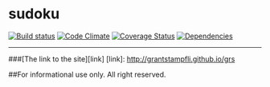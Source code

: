 # sudoku

[![Build status][travis-image]][travis-url] [![Code Climate][codeclimate-image]][codeclimate-url] [![Coverage Status][coverage-image]][coverage-url] [![Dependencies][david-image]][david-url]

-----
###[The link to the site][link]
[link]: http://grantstampfli.github.io/grs

[travis-url]: http://travis-ci.org/GrantStampfli/sudoku
[travis-image]: https://secure.travis-ci.org/GrantStampfli/sudoku.png?branch=master
[codeclimate-image]: https://codeclimate.com/github/GrantStampfli/sudoku.png
[codeclimate-url]: https://codeclimate.com/github/GrantStampfli/sudoku
[coverage-image]: https://coveralls.io/repos/GrantStampfli/sudoku/badge.png
[coverage-url]: https://coveralls.io/r/GrantStampfli/sudoku
[david-image]: https://david-dm.org/GrantStampfli/sudoku.png?theme=shields.io
[david-url]: https://david-dm.org/GrantStampfli/sudoku
##For informational use only. All right reserved.

